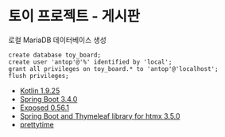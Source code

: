 # 토이 프로젝트 - 게시판

로컬 MariaDB 데이터베이스 생성

```mariadb
create database toy_board;
create user 'antop'@'%' identified by 'local';
grant all privileges on toy_board.* to 'antop'@'localhost';
flush privileges;
```

* [Kotlin 1.9.25](https://kotlinlang.org/docs/home.html)
* [Spring Boot 3.4.0](https://docs.spring.io/spring-boot/index.html)
* [Exposed 0.56.1](https://jetbrains.github.io/Exposed/home.html)
* [Spring Boot and Thymeleaf library for htmx 3.5.0](https://github.com/wimdeblauwe/htmx-spring-boot)
* [prettytime](https://www.ocpsoft.org/prettytime/)
